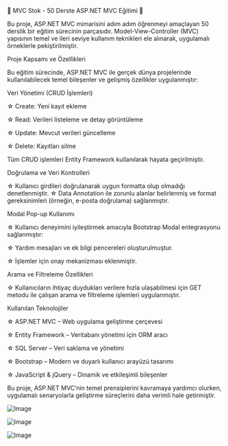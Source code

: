 🌟 MVC Stok - 50 Derste ASP.NET MVC Eğitimi 🌟

Bu proje, ASP.NET MVC mimarisini adım adım öğrenmeyi amaçlayan 50 derslik bir eğitim sürecinin parçasıdır. Model-View-Controller (MVC) yapısının temel ve ileri seviye kullanım teknikleri ele alınarak, uygulamalı örneklerle pekiştirilmiştir.

Proje Kapsamı ve Özellikleri

Bu eğitim sürecinde, ASP.NET MVC ile gerçek dünya projelerinde kullanılabilecek temel bileşenler ve gelişmiş özellikler uygulanmıştır:


Veri Yönetimi (CRUD İşlemleri)

☆ Create: Yeni kayıt ekleme

☆ Read: Verileri listeleme ve detay görüntüleme

☆ Update: Mevcut verileri güncelleme

☆ Delete: Kayıtları silme

Tüm CRUD işlemleri Entity Framework kullanılarak hayata geçirilmiştir.


Doğrulama ve Veri Kontrolleri

☆ Kullanıcı girdileri doğrulanarak uygun formatta olup olmadığı denetlenmiştir.
☆ Data Annotation ile zorunlu alanlar belirlenmiş ve format gereksinimleri (örneğin, e-posta doğrulama) sağlanmıştır.


Modal Pop-up Kullanımı

☆ Kullanıcı deneyimini iyileştirmek amacıyla Bootstrap Modal entegrasyonu sağlanmıştır:

☆ Yardım mesajları ve ek bilgi pencereleri oluşturulmuştur.

☆ İşlemler için onay mekanizması eklenmiştir.


Arama ve Filtreleme Özellikleri

☆ Kullanıcıların ihtiyaç duydukları verilere hızla ulaşabilmesi için GET metodu ile çalışan arama ve filtreleme işlemleri uygulanmıştır.


Kullanılan Teknolojiler

☆ ASP.NET MVC – Web uygulama geliştirme çerçevesi

☆ Entity Framework – Veritabanı yönetimi için ORM aracı

☆ SQL Server – Veri saklama ve yönetimi

☆ Bootstrap – Modern ve duyarlı kullanıcı arayüzü tasarımı

☆ JavaScript & jQuery – Dinamik ve etkileşimli bileşenler

Bu proje, ASP.NET MVC’nin temel prensiplerini kavramaya yardımcı olurken, uygulamalı senaryolarla geliştirme süreçlerini daha verimli hale getirmiştir. 

![Image](https://github.com/user-attachments/assets/b836e224-b191-4367-b400-c04103d5ca81) 

![Image](https://github.com/user-attachments/assets/8f356d56-d63d-4cac-9aac-b76eaa700340)

![Image](https://github.com/user-attachments/assets/27cf17a9-fe4b-4b20-8169-45225f39e1e2)



